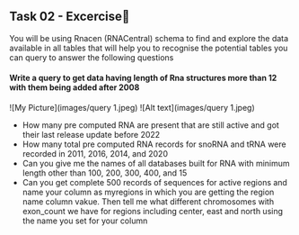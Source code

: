## Task 02 - Excercise🚨 
You will be using Rnacen (RNACentral) schema to find and explore the data available in all tables that will help you to recognise the potential tables you can query to answer the following questions

#### Write a query to get data having length of Rna structures more than 12 with them being added after 2008
![My Picture](images/query 1.jpeg)
![Alt text](images/query 1.jpeg)

- How many pre computed RNA are present that are still active and got their last release update before 2022
- How many total pre computed RNA records for snoRNA and tRNA were recorded in 2011, 2016, 2014, and 2020 
- Can you give me the names of all databases built for RNA with minimum length other than 100, 200, 300, 400, and 15
- Can you get complete 500 records of sequences for active regions and name your column as myregions in which you are getting the region name column vakue. Then tell me what different chromosomes with exon_count we have for regions including center, east and north using the name you set for your column
